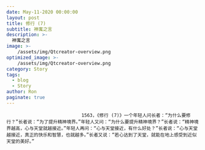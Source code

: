 ```yaml
---
date: May-11-2020 00:00:00
layout: post
title: 修行 (7)
subtitle: 神寓之言
description: >-
  神寓之言
image: >-
    /assets/img/Qtcreator-overview.png
optimized_image: >-
    /assets/img/Qtcreator-overview.png
category: Story
tags:
  - blog
  - Story
author: Ron
paginate: true
---
```


							　　1563，《修行 (7)》一个年轻人问长者：“为什么要修行？”长者说：“为了提升精神境界。”年轻人又问：“为什么要提升精神境界？”长者说：“精神境界越高，心与天堂就越接近。”年轻人再问：“心与天堂接近，有什么好处？”长者说：“心与天堂越接近，真正的快乐和智慧，也就越多。”长者又说：“若心达到了天堂，就能在地上感受到近似天堂的美好。”
							
							
						